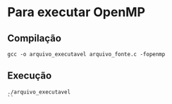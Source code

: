 # Para executar OpenMP

## Compilação
```
gcc -o arquivo_executavel arquivo_fonte.c -fopenmp
```
## Execução
```
./arquivo_executavel
``
